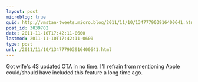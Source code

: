 ```yaml
---
layout: post
microblog: true
guid: http://vmstan-tweets.micro.blog/2011/11/10/134777903916400641.html
post_id: 3039702
date: 2011-11-10T17:42:11-0600
lastmod: 2011-11-10T17:42:11-0600
type: post
url: /2011/11/10/134777903916400641.html
---
```

Got wife's 4S updated OTA in no time. I'll refrain from mentioning Apple could/should have included this feature a long time ago.
